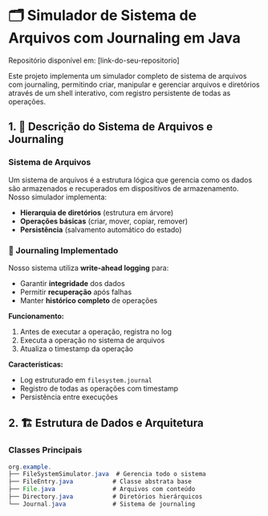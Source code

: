 # 🗂️ Simulador de Sistema de Arquivos com Journaling em Java

Repositório disponível em: [link-do-seu-repositorio]

Este projeto implementa um simulador completo de sistema de arquivos com journaling, permitindo criar, manipular e gerenciar arquivos e diretórios através de um shell interativo, com registro persistente de todas as operações.

## 1. 📂 Descrição do Sistema de Arquivos e Journaling

### Sistema de Arquivos
Um sistema de arquivos é a estrutura lógica que gerencia como os dados são armazenados e recuperados em dispositivos de armazenamento. Nosso simulador implementa:

- **Hierarquia de diretórios** (estrutura em árvore)
- **Operações básicas** (criar, mover, copiar, remover)
- **Persistência** (salvamento automático do estado)

### 🧾 Journaling Implementado
Nosso sistema utiliza **write-ahead logging** para:

- Garantir **integridade** dos dados
- Permitir **recuperação** após falhas
- Manter **histórico completo** de operações

**Funcionamento:**
1. Antes de executar a operação, registra no log
2. Executa a operação no sistema de arquivos
3. Atualiza o timestamp da operação

**Características:**
- Log estruturado em `filesystem.journal`
- Registro de todas as operações com timestamp
- Persistência entre execuções

## 2. 🏗️ Estrutura de Dados e Arquitetura

### Classes Principais
```java
org.example.
├── FileSystemSimulator.java  # Gerencia todo o sistema
├── FileEntry.java           # Classe abstrata base
├── File.java                # Arquivos com conteúdo
├── Directory.java           # Diretórios hierárquicos
└── Journal.java             # Sistema de journaling
